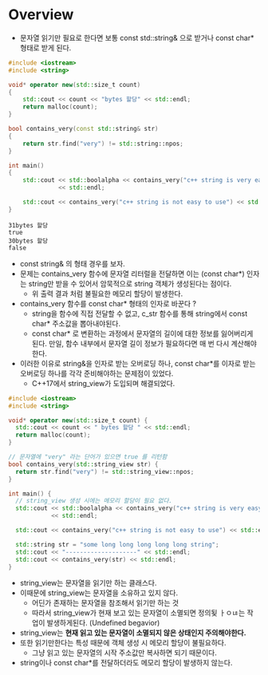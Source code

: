 # Overview
- 문자열 읽기만 필요로 한다면 보통 const std::string& 으로 받거나 const char* 형태로 받게 된다.

```cpp
#include <iostream>
#include <string>

void* operator new(std::size_t count)
{
    std::cout << count << "bytes 할당" << std::endl;
    return malloc(count);
}

bool contains_very(const std::string& str)
{
    return str.find("very") != std::string::npos;
}

int main()
{
    std::cout << std::boolalpha << contains_very("c++ string is very easy to use")
              << std::endl;

    std::cout << contains_very("c++ string is not easy to use") << std::endl;
}
```

```
31bytes 할당
true
30bytes 할당
false
```
- const string& 의 형태 경우를 보자.
- 문제는 contains_very 함수에 문자열 리터럴을 전달하면 이는 (const char*) 인자는 string만 받을 수 있어서 암묵적으로 string 객체가 생성된다는 점이다.
  - 위 출력 결과 처럼 불필요한 메모리 할당이 발생한다.
- contains_very 함수를 const char* 형태의 인자로 바꾼다 ?
  - string을 함수에 직접 전달할 수 없고, c_str 함수를 통해 string에서 const char* 주소값을 뽑아내야된다.
  - const char* 로 변환하는 과정에서 문자열의 길이에 대한 정보를 잃어버리게 된다. 만일, 함수 내부에서 문자열 길이 정보가 필요하다면 매 번 다시 계산해야한다.
- 이러한 이유로 string&을 인자로 받는 오버로딩 하나, const char*를 이자로 받는 오버로딩 하나를 각각 준비해야하는 문제점이 있었다.
  - C++17에서 string_view가 도입되며 해결되었다.

```Cpp
#include <iostream>
#include <string>

void* operator new(std::size_t count) {
  std::cout << count << " bytes 할당 " << std::endl;
  return malloc(count);
}

// 문자열에 "very" 라는 단어가 있으면 true 를 리턴함
bool contains_very(std::string_view str) {
  return str.find("very") != std::string_view::npos;
}

int main() {
  // string_view 생성 시에는 메모리 할당이 필요 없다.
  std::cout << std::boolalpha << contains_very("c++ string is very easy to use")
            << std::endl;

  std::cout << contains_very("c++ string is not easy to use") << std::endl;

  std::string str = "some long long long long long string";
  std::cout << "--------------------" << std::endl;
  std::cout << contains_very(str) << std::endl;
}
```
- string_view는 문자열을 읽기만 하는 클래스다.
- 이때문에 string_view는 문자열을 소유하고 있지 않다.
  - 어딘가 존재하는 문자열을 참조해서 읽기만 하는 것
  - 따라서 string_view가 현재 보고 있는 문자열이 소멸되면 정의됮 ㅏㅇㄶ는 작업이 발생하게된다. (Undefined begavior)
- string_view는 **현재 읽고 있는 문자열이 소멸되지 않은 상태인지 주의해야한다.**
- 또한 읽기만한다는 특성 때문에 객체 생성 시 메모리 할당이 불필요하다.
  - 그냥 읽고 있는 문자열의 시작 주소값만 복사하면 되기 때문이다.
- string이나 const char*를 전달하더라도 메모리 할당이 발생하지 않는다.